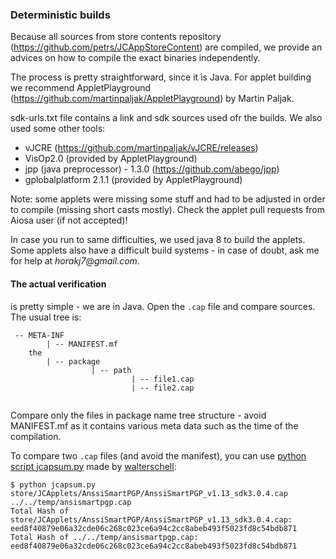 ### Deterministic builds

Because all sources from store contents repository (https://github.com/petrs/JCAppStoreContent) are
compiled, we provide an advices on how to compile the exact binaries independently.

The process is pretty straightforward, since it is Java. For applet building we recommend
AppletPlayground (https://github.com/martinpaljak/AppletPlayground) by Martin Paljak.

sdk-urls.txt file contains a link and sdk sources used ofr the builds. We also used
some other tools:

 - vJCRE (https://github.com/martinpaljak/vJCRE/releases)
 - VisOp2.0 (provided by AppletPlayground)
 - jpp (java preprocessor) - 1.3.0 (https://github.com/abego/jpp)
 - gplobalplatform 2.1.1 (provided by AppletPlayground)
 
 Note: some applets were missing some stuff and had to be adjusted in order to compile
 (missing short casts mostly). Check the applet pull requests from Aiosa user (if not accepted)!
 
In case you run to same difficulties, we used java 8 to build the applets. Some applets also have
a difficult build systems - in case of doubt, ask me for help at _horakj7@gmail.com_.

#### The actual verification
is pretty simple - we are in Java. Open the `.cap` file and compare sources. The usual tree is:
```
 -- META-INF 
        | -- MANIFEST.mf
    the
        | -- package
                  | -- path
                           | -- file1.cap
                           | -- file2.cap
              
```
Compare only the files in package name tree structure - avoid MANIFEST.mf as it contains various meta data such as the time of the compilation.

To compare two `.cap` files (and avoid the manifest), you can use [python script jcapsum.py](https://gist.github.com/walterschell/3c4350c1aeb660d175a330ec151b1f5f) made by [walterschell](https://gist.github.com/walterschell):
```
$ python jcapsum.py store/JCApplets/AnssiSmartPGP/AnssiSmartPGP_v1.13_sdk3.0.4.cap ../../temp/ansismartpgp.cap
Total Hash of store/JCApplets/AnssiSmartPGP/AnssiSmartPGP_v1.13_sdk3.0.4.cap: eed8f40879e06a32cde06c268c023ce6a94c2cc8abeb493f5023fd8c54bdb871
Total Hash of ../../temp/ansismartpgp.cap: eed8f40879e06a32cde06c268c023ce6a94c2cc8abeb493f5023fd8c54bdb871
```
